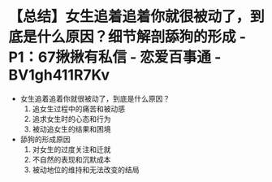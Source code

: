 # 【总结】女生追着追着你就很被动了，到底是什么原因？细节解剖舔狗的形成 - P1：67揪揪有私信 - 恋爱百事通 - BV1gh411R7Kv

-   女生追着追着你就很被动了，到底是什么原因？
    1.  追女生过程中的痛苦和被动感
    2.  追求女生时的心态和行为
    3.  被动追女生的结果和困境
-   舔狗的形成原因
    1.  对女生的过度关注和迁就
    2.  不自然的表现和沉默成本
    3.  被动地位的维持和无法改变的结局